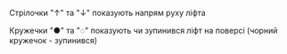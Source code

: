 Стрілочки "↑" та "↓" показують напрям руху ліфта

Кружечки "●" та "◌" показують чи зупинився ліфт на поверсі (чорний кружечок - зупинився)

